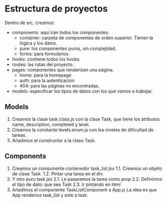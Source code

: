 # Estructura de proyectos
Dentro de src, creamos:
* components: aquí irán todos los componentes.
    * container: carpeta de componentes de orden superior. Tienen la lógica y los datos.
    * pure: los componentes puros, sin complejidad.
    * forms: para formularios.
* hooks: contiene todos los hooks.
* routes: las rutas del proyecto.
* pages: componentes que renderizan una página.
    * home: para la homepage
    * auth: para la autenticación
    * 404: para las páginas no encontradas.
* models: especificar los tipos de datos con los que vamos a trabajar.

## Models
1. Creamos la clase task.class.js con la clase Task, que tiene los atributos name, description, completed y level.
2. Creamos la constante levels.enum.js con los niveles de dificultad de tareas.
3. Añadimos el constructor a la clase Task.

## Components
1. Creamos un componente contenedor task_list.jsx
    1.1. Creamos un objeto de clase Task.
    1.2. Pintar una tarea en el div.
2. Y otro puro task.jsx
    2.1. Le pasaremos la tarea como prop
    2.2. Definimos el tipo de dato: que sea Task
    2.3. Ir pintando en html
3. Añadimos el componente TaskListComponent a App.js
La idea es que App renderice task_list y este a task.